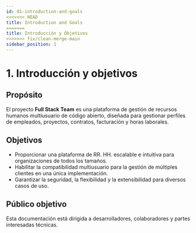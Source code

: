 ```yaml
---
id: 01-introduction-and-goals
<<<<<<< HEAD
title: Introduction and Goals
=======
title: Introducción y Objetivos
>>>>>>> fix/clean-merge-main
sidebar_position: 1
---
```


# 1. Introducción y objetivos

## Propósito
El proyecto **Full Stack Team** es una plataforma de gestión de recursos humanos multiusuario de código abierto, diseñada para gestionar perfiles de empleados, proyectos, contratos, facturación y horas laborales.

## Objetivos
- Proporcionar una plataforma de RR. HH. escalable e intuitiva para organizaciones de todos los tamaños.
- Habilitar la compatibilidad multiusuario para la gestión de múltiples clientes en una única implementación.
- Garantizar la seguridad, la flexibilidad y la extensibilidad para diversos casos de uso.

## Público objetivo
Esta documentación está dirigida a desarrolladores, colaboradores y partes interesadas técnicas.